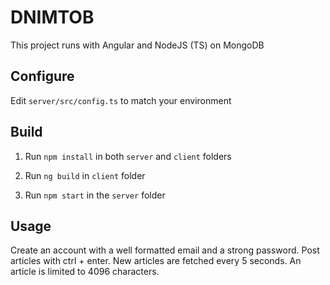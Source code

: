 # DNIMTOB

This project runs with Angular and NodeJS (TS) on MongoDB

## Configure

Edit `server/src/config.ts` to match your environment

## Build

1) Run `npm install` in both `server` and `client` folders

2) Run `ng build` in `client` folder

3) Run `npm start` in the `server` folder

## Usage
Create an account with a well formatted email and a strong password.
Post articles with ctrl + enter.
New articles are fetched every 5 seconds.
An article is limited to 4096 characters.